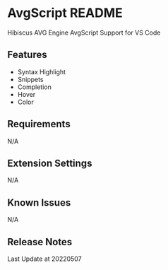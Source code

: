 # AvgScript README

Hibiscus AVG Engine AvgScript Support for VS Code

## Features

- Syntax Highlight
- Snippets
- Completion
- Hover
- Color

## Requirements

N/A

## Extension Settings

N/A

<!-- This extension contributes the following settings:

* `myExtension.enable`: enable/disable this extension
* `myExtension.thing`: set to `blah` to do something -->

## Known Issues

N/A

## Release Notes

Last Update at 20220507
